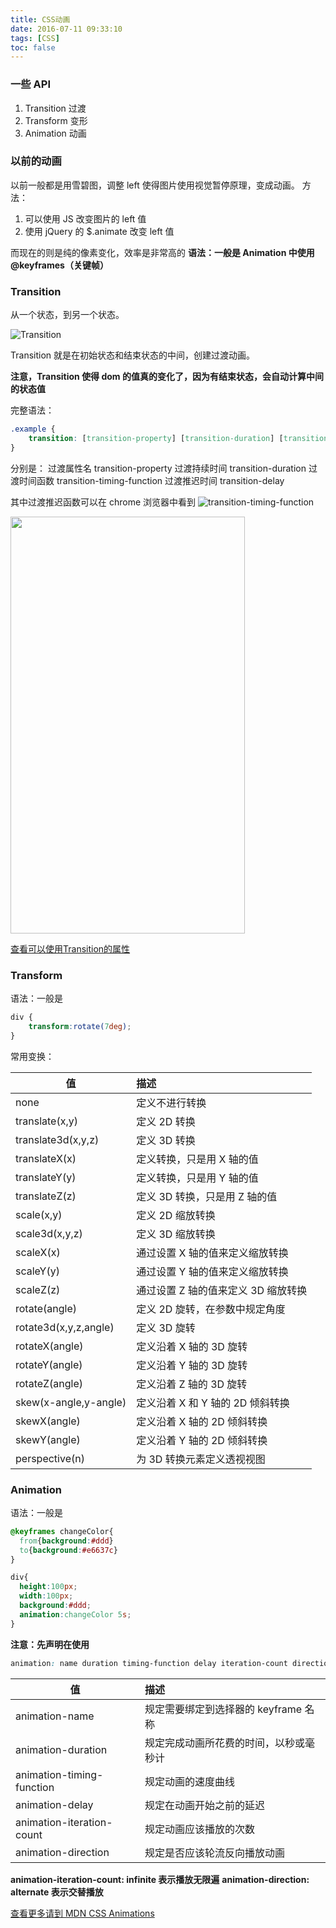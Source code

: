 ```yaml
---
title: CSS动画
date: 2016-07-11 09:33:10
tags: [CSS]
toc: false
---
```


### 一些 API
1. Transition 过渡
2. Transform 变形
3. Animation 动画

### 以前的动画
以前一般都是用雪碧图，调整 left 使得图片使用视觉暂停原理，变成动画。
方法：
1. 可以使用 JS 改变图片的 left 值
2. 使用 jQuery 的 $.animate 改变 left 值

而现在的则是纯的像素变化，效率是非常高的
**语法：一般是 Animation 中使用 @keyframes（关键帧）**

### Transition
从一个状态，到另一个状态。

![Transition](http://o768r1c9k.bkt.clouddn.com/Transition.png)

Transition 就是在初始状态和结束状态的中间，创建过渡动画。

**注意，Transition 使得 dom 的值真的变化了，因为有结束状态，会自动计算中间的状态值**

完整语法：
```css
.example {
    transition: [transition-property] [transition-duration] [transition-timing-function] [transition-delay];
}
```

分别是：
过渡属性名 transition-property
过渡持续时间 transition-duration
过渡时间函数 transition-timing-function
过渡推迟时间 transition-delay

其中过渡推迟函数可以在 chrome 浏览器中看到
![transition-timing-function](http://o768r1c9k.bkt.clouddn.com/transition-timing-function.png)

<img src="http://o768r1c9k.bkt.clouddn.com/transition-timing-function2.png" width=375px height=667px>

[查看可以使用Transition的属性](https://developer.mozilla.org/en-US/docs/Web/CSS/CSS_animated_properties)

### Transform

语法：一般是

```css
div {
    transform:rotate(7deg);
}
```

常用变换：

| 值 |         描述          |
|-----|:----------------------|
|none  |  定义不进行转换|
|translate(x,y)  |  定义 2D 转换|
|translate3d(x,y,z) |   定义 3D 转换|
|translateX(x)  |  定义转换，只是用 X 轴的值|
|translateY(y) |   定义转换，只是用 Y 轴的值|
|translateZ(z) |   定义 3D 转换，只是用 Z 轴的值|
|scale(x,y)  |  定义 2D 缩放转换|
|scale3d(x,y,z)  |  定义 3D 缩放转换|
|scaleX(x) |   通过设置 X 轴的值来定义缩放转换|
|scaleY(y) |   通过设置 Y 轴的值来定义缩放转换|
|scaleZ(z) |   通过设置 Z 轴的值来定义 3D 缩放转换|
|rotate(angle)  |  定义 2D 旋转，在参数中规定角度|
|rotate3d(x,y,z,angle)  |  定义 3D 旋转|
|rotateX(angle)  |  定义沿着 X 轴的 3D 旋转|
|rotateY(angle) |   定义沿着 Y 轴的 3D 旋转|
|rotateZ(angle)  |  定义沿着 Z 轴的 3D 旋转|
|skew(x-angle,y-angle)  |  定义沿着 X 和 Y 轴的 2D 倾斜转换|
|skewX(angle)  |  定义沿着 X 轴的 2D 倾斜转换|
|skewY(angle)  |  定义沿着 Y 轴的 2D 倾斜转换|
|perspective(n)  |  为 3D 转换元素定义透视视图|


### Animation

语法：一般是

```css
@keyframes changeColor{
  from{background:#ddd}
  to{background:#e6637c}
}

div{
  height:100px;
  width:100px;
  background:#ddd;
  animation:changeColor 5s;
}
```

**注意：先声明在使用**
```css
animation: name duration timing-function delay iteration-count direction;
```


| 值 |         描述          |
|-----|:----------------------|
|animation-name            |  规定需要绑定到选择器的 keyframe 名称|
|animation-duration         | 规定完成动画所花费的时间，以秒或毫秒计|
|animation-timing-function  | 规定动画的速度曲线|
|animation-delay            | 规定在动画开始之前的延迟|
|animation-iteration-count  | 规定动画应该播放的次数|
|animation-direction        | 规定是否应该轮流反向播放动画|

**animation-iteration-count: infinite 表示播放无限遍**
**animation-direction: alternate 表示交替播放**

[查看更多请到 MDN CSS Animations](https://developer.mozilla.org/zh-CN/docs/Web/CSS/CSS_Animations)























